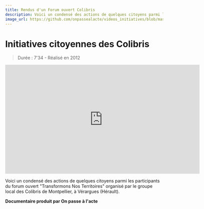 ```yaml
---
title: Rendus d'un Forum ouvert Colibris
description: Voici un condensé des actions de quelques citoyens parmi les participants du forum ouvert "Transformons Nos Territoires" organisé par le groupe local des Colibris de Montpellier, à Vérargues (Hérault).
image_url: https://github.com/onpassealacte/videos_initiatives/blob/master/media/forum_ouvert.jpg
---
```


# Initiatives citoyennes des Colibris

> Durée : 7'34 - Réalisé en 2012

<iframe src="https://player.vimeo.com/video/127334911" width="620" height="348" frameborder="0" webkitallowfullscreen mozallowfullscreen allowfullscreen></iframe>

Voici un condensé des actions de quelques citoyens parmi les participants du forum ouvert "Transformons Nos Territoires" organisé par le groupe local des Colibris de Montpellier, à Vérargues (Hérault).

**Documentaire produit par On passe à l'acte**
